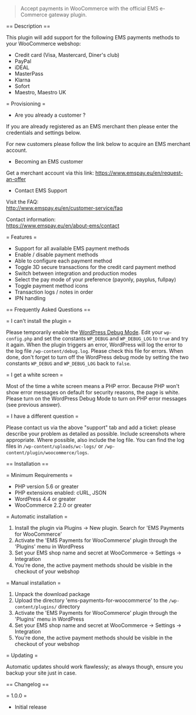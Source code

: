> Accept payments in WooCommerce with the official EMS e-Commerce gateway plugin.

== Description ==

This plugin will add support for the following EMS payments methods to your WooCommerce webshop:

* Credit card (Visa, Mastercard, Diner's club)
* PayPal
* iDEAL
* MasterPass
* Klarna
* Sofort
* Maestro, Maestro UK

= Provisioning =

* Are you already a customer ?

If you are already registered as an EMS merchant then please enter the credentials and settings below.	

For new customers please follow the link below to acquire an EMS merchant account.

* Becoming an EMS customer

Get a merchant account via this link:	https://www.emspay.eu/en/request-an-offer

* Contact EMS Support

Visit the FAQ:	
http://www.emspay.eu/en/customer-service/faq 

Contact information:	
https://www.emspay.eu/en/about-ems/contact 

= Features =

* Support for all available EMS payment methods
* Enable / disable payment methods 
* Able to configure each payment method
* Toggle 3D secure transactions for the credit card payment method
* Switch between integration and production modes
* Select the pay mode of your preference (payonly, payplus, fullpay)
* Toggle payment method icons
* Transaction logs / notes in order
* IPN handling

== Frequently Asked Questions ==

= I can't install the plugin =

Please temporarily enable the [WordPress Debug Mode](https://codex.wordpress.org/Debugging_in_WordPress). Edit your `wp-config.php` and set the constants `WP_DEBUG` and `WP_DEBUG_LOG` to `true` and try
it again. When the plugin triggers an error, WordPress will log the error to the log file `/wp-content/debug.log`. Please check this file for errors. When done, don't forget to turn off
the WordPress debug mode by setting the two constants `WP_DEBUG` and `WP_DEBUG_LOG` back to `false`.

= I get a white screen =

Most of the time a white screen means a PHP error. Because PHP won't show error messages on default for security reasons, the page is white. Please turn on the WordPress Debug Mode to turn on PHP error messages (see previous answer).

= I have a different question =

Please contact us via the above "support" tab and add a ticket: please describe your problem as detailed as possible. Include screenshots where appropriate.
Where possible, also include the log file. You can find the log files in `/wp-content/uploads/wc-logs/` or `/wp-content/plugin/woocommerce/logs`.

== Installation ==

= Minimum Requirements =

* PHP version 5.6 or greater
* PHP extensions enabled: cURL, JSON
* WordPress 4.4 or greater
* WooCommerce 2.2.0 or greater

= Automatic installation =

1. Install the plugin via Plugins -> New plugin. Search for 'EMS Payments for WooCommerce'
2. Activate the 'EMS Payments for WooCommerce' plugin through the 'Plugins' menu in WordPress
3. Set your EMS shop name and secret at WooCommerce -> Settings -> Integration
4. You're done, the active payment methods should be visible in the checkout of your webshop

= Manual installation =

1. Unpack the download package
2. Upload the directory 'ems-payments-for-woocommerce' to the `/wp-content/plugins/` directory
3. Activate the 'EMS Payments for WooCommerce' plugin through the 'Plugins' menu in WordPress
4. Set your EMS shop name and secret at WooCommerce -> Settings -> Integration
5. You're done, the active payment methods should be visible in the checkout of your webshop

= Updating =

Automatic updates should work flawlessly; as always though, ensure you backup your site just in case.

== Changelog ==

= 1.0.0 =
* Initial release
